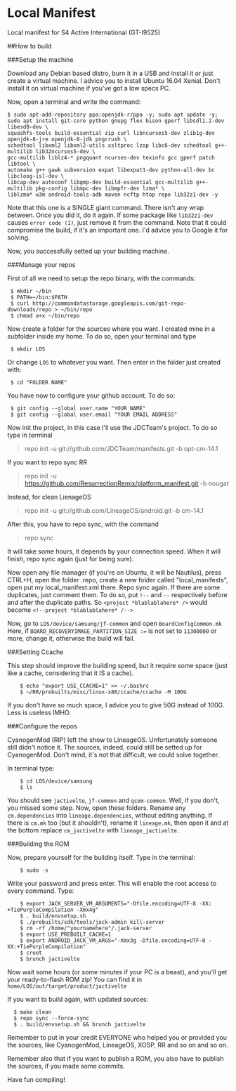 # Local Manifest

Local manifest for S4 Active International (GT-I9525)

##How to build

###Setup the machine

Download any Debian based distro, burn it in a USB and install it or just create a virtual machine.
I advice you to install Ubuntu 16.04 Xenial. Don't install it on virtual machine if you've got a low specs PC.

Now, open a terminal and write the command:

	$ sudo apt-add-repository ppa:openjdk-r/ppa -y; sudo apt update -y; sudo apt install git-core python gnupg flex bison gperf libsdl1.2-dev libesd0-dev \
	squashfs-tools build-essential zip curl libncurses5-dev zlib1g-dev openjdk-8-jre openjdk-8-jdk pngcrush \
	schedtool libxml2 libxml2-utils xsltproc lzop libc6-dev schedtool g++-multilib lib32ncurses5-dev \
	gcc-multilib liblz4-* pngquant ncurses-dev texinfo gcc gperf patch libtool \
	automake g++ gawk subversion expat libexpat1-dev python-all-dev bc libcloog-isl-dev \
	libcap-dev autoconf libgmp-dev build-essential gcc-multilib g++-multilib pkg-config libmpc-dev libmpfr-dev lzma* \
	liblzma* w3m android-tools-adb maven ncftp htop repo lib32z1-dev -y

Note that this one is a SINGLE giant command. There isn't any wrap between. Once you did it, do it again.
If some package like `lib32z1-dev` causes `error code (1)`, just remove it from the command. Note that it could compromise the build, if it's an important one. I'd advice you to Google it for solving.

Now, you successfully setted up your building machine.

###Manage your repos

First of all we need to setup the repo binary, with the commands:

     $ mkdir ~/bin
     $ PATH=~/bin:$PATH
     $ curl http://commondatastorage.googleapis.com/git-repo-downloads/repo > ~/bin/repo
     $ chmod a+x ~/bin/repo

Now create a folder for the sources where you want. I created mine in a subfolder inside my home. To do so, open your terminal and type 

     $ mkdir LOS
Or change `LOS` to whatever you want.
Then enter in the folder just created with:

     $ cd "FOLDER NAME"

You have now to configure your github account. To do so:

	 $ git config --global user.name "YOUR NAME" 
	 $ git config --global user.email "YOUR EMAIL ADDRESS"

Now init the project, in this case I'll use the JDCTeam's project. To do so type in terminal
> repo init -u git://github.com/JDCTeam/manifests.git -b opt-cm-14.1

If you want to repo sync RR
> repo init -u https://github.com/ResurrectionRemix/platform_manifest.git -b nougat

Instead, for clean LienageOS
> repo init -u git://github.com/LineageOS/android.git -b cm-14.1

After this, you have to repo sync, with the command
> repo sync

It will take some hours, it depends by your connection speed.
When it will finish, repo sync again (just for being sure).

Now open any file manager (if you're on Ubuntu, it will be Nautilus), press CTRL+H, open the folder .repo, create a new folder called "local_manifests", open put my local_manifest.xml there.
Repo sync again.
If there are some duplicates, just comment them. To do so, put `!--` and `--` respectively before and after the duplicate paths.
So `<project *blablablahere* />` would become `<!--project *blablablahere* /-->`


Now, go to `LOS/device/samsung/jf-common` and open `BoardConfigCommon.mk`
Here, if `BOARD_RECOVERYIMAGE_PARTITION_SIZE :=` is not set to `11300000` or more, change it, otherwise the build will fail.

###Setting Ccache

This step should improve the building speed, but it require some space (just like a cache, considering that it IS a cache).

        $ echo "export USE_CCACHE=1" >> ~/.bashrc
        $ ~/RR/prebuilts/misc/linux-x86/ccache/ccache -M 100G

If you don't have so much space, I advice you to give 50G instead of 100G. Less is useless IMHO.

###Configure the repos

CyanogenMod (RIP) left the show to LineageOS. Unfortunately someone still didn't notice it. The sources, indeed, could still be setted up for CyanogenMod. Don't mind, it's not that difficult, we could solve together.

In terminal type:

        $ cd LOS/device/samsung
        $ ls
        
You should see `jactivelte`, `jf-common` and `qcom-common`. Well, if you don't, you missed some step. Now, open these folders. Rename any `cm.dependencies` into `lineage.dependencies`, without editing anything.
If there is `cm.mk` too (but it shouldn't), rename it `lineage.mk`, then open it and at the bottom replace `cm_jactivelte` with `lineage_jactivelte`.


###Building the ROM

Now, prepare yourself for the building itself. Type in the terminal:

        $ sudo -s

Write your password and press enter. This will enable the root access to every command. Type:

        $ export JACK_SERVER_VM_ARGUMENTS="-Dfile.encoding=UTF-8 -XX: +TiePurpleCompilation -Xmx4g"
        $ . build/envsetup.sh
        $ ./prebuilts/sdk/tools/jack-admin kill-server
        $ rm -rf /home/"yournamehere"/.jack-server
        $ export USE_PREBUILT_CACHE=1
        $ export ANDROID_JACK_VM_ARGS="-Xmx3g -Dfile.encoding=UTF-8 -XX:+TiePurpleCompilation"
        $ croot
        $ brunch jactivelte

Now wait some hours (or some minutes if your PC is a beast), and you'll get your ready-to-flash ROM zip!
You can find it in `home/LOS/out/target/product/jactivelte`

If you want to build again, with updated sources:

      $ make clean
      $ repo sync --force-sync
      $ . build/envsetup.sh && brunch jactivelte
      
Remember to put in your credit EVERYONE who helped you or provided you the sources, like CyanogenMod, LineageOS, XOSP, RR and so on and so on.

Remember also that if you want to publish a ROM, you also have to publish the sources, if you made some commits.

Have fun compiling!
